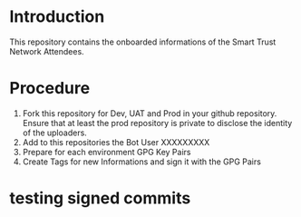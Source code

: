 # Introduction

This repository contains the onboarded informations of the Smart Trust Network Attendees.

# Procedure

1) Fork this repository for Dev, UAT and Prod in your github repository. Ensure that at least the prod repository is private to disclose the identity of the uploaders. 
2) Add to this repositories the Bot User XXXXXXXXX
3) Prepare for each environment GPG Key Pairs
4) Create Tags for new Informations and sign it with the GPG Pairs

# testing signed commits

